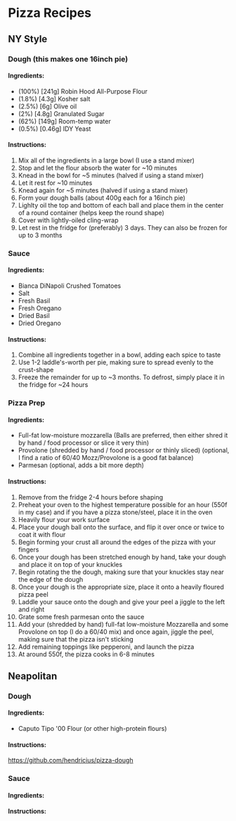# Pizza Recipes

## NY Style
### Dough (this makes one 16inch pie)
#### Ingredients:
- (100%)  [241g]  Robin Hood All-Purpose Flour
- (1.8%)  [4.3g]  Kosher salt
- (2.5%)  [6g]    Olive oil
- (2%)    [4.8g]  Granulated Sugar
- (62%)   [149g]  Room-temp water
- (0.5%)  [0.46g] IDY Yeast

#### Instructions:
1. Mix all of the ingredients in a large bowl (I use a stand mixer)
2. Stop and let the flour absorb the water for ~10 minutes
3. Knead in the bowl for ~5 minutes (halved if using a stand mixer)
4. Let it rest for ~10 minutes
5. Knead again for ~5 minutes (halved if using a stand mixer)
6. Form your dough balls (about 400g each for a 16inch pie)
7. Lighlty oil the top and bottom of each ball and place them in the center of a round container (helps keep the round shape)
8. Cover with lightly-oiled cling-wrap
9. Let rest in the fridge for (preferably) 3 days. They can also be frozen for up to 3 months

### Sauce
#### Ingredients:
- Bianca DiNapoli Crushed Tomatoes
- Salt
- Fresh Basil
- Fresh Oregano
- Dried Basil
- Dried Oregano

#### Instructions:
1. Combine all ingredients together in a bowl, adding each spice to taste
2. Use 1-2 laddle's-worth per pie, making sure to spread evenly to the crust-shape
3. Freeze the remainder for up to ~3 months. To defrost, simply place it in the fridge for ~24 hours

### Pizza Prep
#### Ingredients:
- Full-fat low-moisture mozzarella (Balls are preferred, then either shred it by hand / food processor or slice it very thin)
- Provolone (shredded by hand / food processor or thinly sliced) (optional, I find a ratio of 60/40 Mozz/Provolone is a good fat balance)
- Parmesan (optional, adds a bit more depth)

#### Instructions:
1. Remove from the fridge 2-4 hours before shaping
2. Preheat your oven to the highest temperature possible for an hour (550f in my case) and if you have a pizza stone/steel, place it in the oven
3. Heavily flour your work surface
4. Place your dough ball onto the surface, and flip it over once or twice to coat it with flour
5. Begin forming your crust all around the edges of the pizza with your fingers
6. Once your dough has been stretched enough by hand, take your dough and place it on top of your knuckles
7. Begin rotating the the dough, making sure that your knuckles stay near the edge of the dough
8. Once your dough is the appropriate size, place it onto a heavily floured pizza peel
9. Laddle your sauce onto the dough and give your peel a jiggle to the left and right
10. Grate some fresh parmesan onto the sauce
11. Add your (shredded by hand) full-fat low-moisture Mozzarella and some Provolone on top (I do a 60/40 mix) and once again, jiggle the peel, making sure that the pizza isn't sticking
12. Add remaining toppings like pepperoni, and launch the pizza
13. At around 550f, the pizza cooks in 6-8 minutes

## Neapolitan
### Dough
#### Ingredients:
- Caputo Tipo '00 Flour (or other high-protein flours)

#### Instructions:
https://github.com/hendricius/pizza-dough
### Sauce
#### Ingredients:

#### Instructions:
